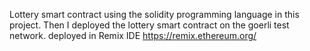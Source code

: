 Lottery smart contract using the solidity programming language in this project. Then I deployed the lottery smart contract on the goerli test network.
deployed in Remix IDE https://remix.ethereum.org/
